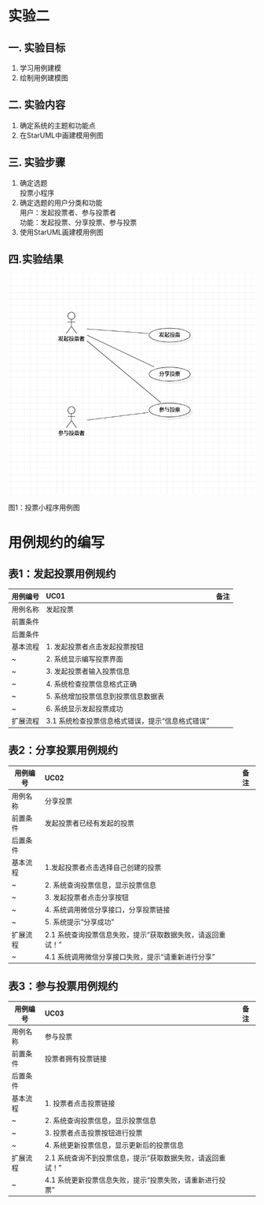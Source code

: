 # 实验二

## 一. 实验目标
1. 学习用例建模
2. 绘制用例建模图

## 二. 实验内容
1. 确定系统的主题和功能点  
2. 在StarUML中画建模用例图

## 三. 实验步骤
1. 确定选题  
   投票小程序  
2. 确定选题的用户分类和功能   
   用户：发起投票者、参与投票者  
   功能：发起投票、分享投票、参与投票  
3. 使用StarUML画建模用例图


## 四.实验结果
![实验二用例图](./Lab2_UseCaseDiagram.jpg)

图1：投票小程序用例图
# 用例规约的编写

## 表1：发起投票用例规约  

用例编号  | UC01 | 备注  
-|:-|-  
用例名称  | 发起投票  |   
前置条件  |      |    
后置条件  |      |   
基本流程  | 1. 发起投票者点击发起投票按钮  | 
~| 2. 系统显示编写投票界面  |   
~| 3. 发起投票者输入投票信息  |   
~| 4. 系统检查投票信息格式正确  |   
~| 5. 系统增加投票信息到投票信息数据表 |  
~| 6. 系统显示发起投票成功 |
扩展流程  | 3.1 系统检查投票信息格式错误，提示“信息格式错误” |    




## 表2：分享投票用例规约  

用例编号  | UC02 | 备注  
-|:-|-  
用例名称  |分享投票  |   
前置条件  |发起投票者已经有发起的投票    |    
后置条件  |      |   
基本流程  | 1.发起投票者点击选择自己创建的投票  |   
~| 2. 系统查询投票信息，显示投票信息  |   
~| 3. 发起投票者点击分享按钮 |   
~| 4. 系统调用微信分享接口，分享投票链接  |
~| 5. 系统提示“分享成功”  |
扩展流程  | 2.1 系统查询投票信息失败，提示“获取数据失败，请返回重试！”  |    
~| 4.1 系统调用微信分享接口失败，提示“请重新进行分享”   |  


## 表3：参与投票用例规约  

用例编号  | UC03 | 备注  
-|:-|-  
用例名称  | 参与投票  |   
前置条件  | 投票者拥有投票链接     |   
后置条件  |      |   
基本流程  | 1. 投票者点击投票链接  |    
~| 2. 系统查询投票信息，显示投票信息  |   
~| 3. 投票者点击投票按钮进行投票  |   
~| 4. 系统更新投票信息，显示更新后的投票信息  |     
扩展流程  | 2.1 系统查询不到投票信息，提示“获取数据失败，请返回重试！”  |    
~| 4.1 系统更新投票信息失败，提示“投票失败，请重新进行投票”   |  
